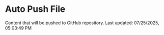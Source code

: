 # Auto Push File

Content that will be pushed to GitHub repository.
Last updated: 07/25/2025, 05:03:49 PM